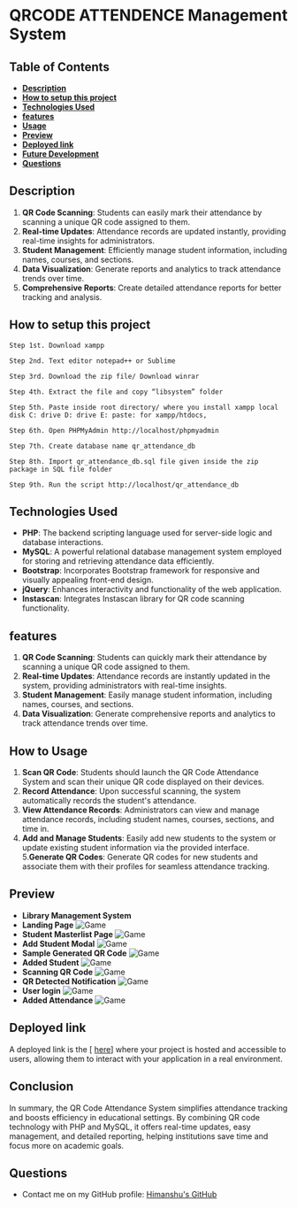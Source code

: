 # QRCODE ATTENDENCE Management System

## **Table of Contents**
- [**Description**](#description)
- [**How to setup this project**](#how-to-setup-this-project)
- [**Technologies Used**](#technologies-used)
- [**features**](#features)
- [**Usage**](#usage)
- [**Preview**](#preview)
- [**Deployed link**](#deployed-link)
- [**Future Development**](#future-development)
- [**Questions**](#questions)


## **Description**

1. **QR Code Scanning**: Students can easily mark their attendance by scanning a unique QR code assigned to them.
2. **Real-time Updates**: Attendance records are updated instantly, providing real-time insights for administrators.
3. **Student Management**: Efficiently manage student information, including names, courses, and sections.
4. **Data Visualization**: Generate reports and analytics to track attendance trends over time.
5. **Comprehensive Reports**: Create detailed attendance reports for better tracking and analysis.
## **How to setup this project**
```
Step 1st. Download xampp
```
```
Step 2nd. Text editor notepad++ or Sublime
```
```
Step 3rd. Download the zip file/ Download winrar
```
```
Step 4th. Extract the file and copy “libsystem” folder
```
```
Step 5th. Paste inside root directory/ where you install xampp local disk C: drive D: drive E: paste: for xampp/htdocs,
```
```
Step 6th. Open PHPMyAdmin http://localhost/phpmyadmin
```
```
Step 7th. Create database name qr_attendance_db
```
```
Step 8th. Import qr_attendance_db.sql file given inside the zip package in SQL file folder
```
```
Step 9th. Run the script http://localhost/qr_attendance_db 
```


## **Technologies Used**
* **PHP**: The backend scripting language used for server-side logic and database interactions.
* **MySQL**: A powerful relational database management system employed for storing and retrieving attendance data efficiently.
* **Bootstrap**: Incorporates Bootstrap framework for responsive and visually appealing front-end design.
* **jQuery**: Enhances interactivity and functionality of the web application.
* **Instascan**: Integrates Instascan library for QR code scanning functionality.

## **features** 

1. **QR Code Scanning**: Students can quickly mark their attendance by scanning a unique QR code assigned to them.
2. **Real-time Updates**: Attendance records are instantly updated in the system, providing administrators with real-time insights.
3. **Student Management**: Easily manage student information, including names, courses, and sections.
4. **Data Visualization**: Generate comprehensive reports and analytics to track attendance trends over time.
## **How to Usage**

1. **Scan QR Code**: Students should launch the QR Code Attendance System and scan their unique QR code displayed on their devices.
2. **Record Attendance**: Upon successful scanning, the system automatically records the student's attendance.
3. **View Attendance Records**: Administrators can view and manage attendance records, including student names, courses, sections, and time in.
4. **Add and Manage Students**: Easily add new students to the system or update existing student information via the provided interface.
5.**Generate QR Codes**: Generate QR codes for new students and associate them with their profiles for seamless attendance tracking.


## **Preview**

* **Library Management System**
* **Landing Page**
![Game](src/02.png)
* **Student Masterlist Page**
![Game](src/02.png)
* **Add Student Modal**
![Game](src/04.png)
* **Sample Generated QR Code**
![Game](src/01.png)
* **Added Student**
![Game](src/03.png)
* **Scanning QR Code**
![Game](src/06.png)
* **QR Detected Notification**
![Game](src/07.png)
* **User login**
![Game](src/09.png)
* **Added Attendance**
![Game](src/10.png)





## **Deployed link**

A deployed link is the [ <a href="https://himanshuranjan977.github.io/libraryManagementSystem/" target="_blank">here</a>]  where your project is hosted and accessible to users, allowing them to interact with your application in a real environment.

## **Conclusion**
In summary, the QR Code Attendance System simplifies attendance tracking and boosts efficiency in educational settings. By combining QR code technology with PHP and MySQL, it offers real-time updates, easy management, and detailed reporting, helping institutions save time and focus more on academic goals.
## **Questions**

* Contact me on my GitHub profile: [Himanshu's GitHub](https://github.com/himanshuranjan977)

